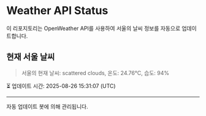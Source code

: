 
# Weather API Status

이 리포지토리는 OpenWeather API를 사용하여 서울의 날씨 정보를 자동으로 업데이트합니다.

## 현재 서울 날씨
> 서울의 현재 날씨: scattered clouds, 온도: 24.76°C, 습도: 94%

⏳ 업데이트 시간: 2025-08-26 15:31:07 (UTC)

---
자동 업데이트 봇에 의해 관리됩니다.
